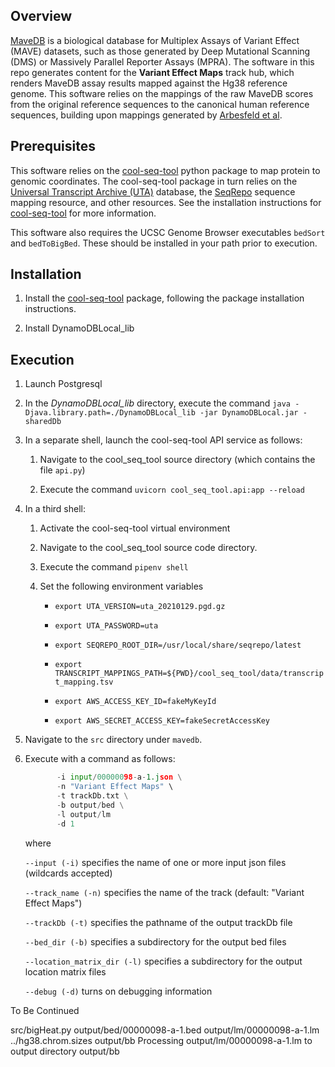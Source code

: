 ## Overview

[MaveDB](https://www.mavedb.org/) is a biological database for Multiplex Assays of Variant Effect (MAVE) datasets, such as those generated by Deep Mutational Scanning (DMS) or Massively Parallel Reporter Assays (MPRA).  The software in this repo generates content for the **Variant Effect Maps** track hub, which renders MaveDB assay results mapped against the Hg38 reference genome.  This software relies on the mappings of the raw MaveDB scores from the original reference sequences to the canonical human reference sequences, building upon mappings generated by [Arbesfeld et al](https://www.biorxiv.org/content/10.1101/2023.06.20.545702v1).

## Prerequisites

This software relies on the [cool-seq-tool](https://pypi.org/project/cool-seq-tool/) python package to map protein to genomic coordinates.  The cool-seq-tool package in turn relies on the [Universal Transcript Archive (UTA)](https://github.com/biocommons/uta) database, the [SeqRepo](https://github.com/biocommons/biocommons.seqrepo) sequence mapping resource, and other resources.  See the installation instructions for [cool-seq-tool](https://pypi.org/project/cool-seq-tool/) for more information.

This software also requires the UCSC Genome Browser executables `bedSort` and `bedToBigBed`.  These should be installed in your path prior to execution.

## Installation 

1. Install the [cool-seq-tool](https://pypi.org/project/cool-seq-tool/) package, following the package installation instructions.
   
2. Install DynamoDBLocal_lib

## Execution

1. Launch Postgresql
   
2. In the *DynamoDBLocal_lib* directory, execute the command `java -Djava.library.path=./DynamoDBLocal_lib -jar DynamoDBLocal.jar -sharedDb`

3. In a separate shell, launch the cool-seq-tool API service as follows:
   
   1. Navigate to the cool_seq_tool source directory (which contains the file `api.py`)
  
   2. Execute the command `uvicorn cool_seq_tool.api:app --reload`
   
5. In a third shell:

    1. Activate the cool-seq-tool virtual environment
 
    2. Navigate to the cool_seq_tool source code directory.  
      
    4. Execute the command `pipenv shell`
      
    5. Set the following environment variables
       
        * `export UTA_VERSION=uta_20210129.pgd.gz`
   
        * `export UTA_PASSWORD=uta`
      
        * `export SEQREPO_ROOT_DIR=/usr/local/share/seqrepo/latest`
      
        * `export TRANSCRIPT_MAPPINGS_PATH=${PWD}/cool_seq_tool/data/transcript_mapping.tsv`
      
        * `export AWS_ACCESS_KEY_ID=fakeMyKeyId`
      
        * `export AWS_SECRET_ACCESS_KEY=fakeSecretAccessKey`
      
  6. Navigate to the `src` directory under `mavedb`. 
    
  8. Execute with a command as follows:

     ```src/mavedb_to_trackhub.py \
            -i input/00000098-a-1.json \
            -n "Variant Effect Maps" \
            -t trackDb.txt \
            -b output/bed \
            -l output/lm
            -d 1
     ```
     
     where
     
        `--input (-i)` specifies the name of one or more input json files (wildcards accepted)
     
        `--track_name (-n)` specifies the name of the track (default: "Variant Effect Maps")
     
        `--trackDb (-t)` specifies the pathname of the output trackDb file
     
        `--bed_dir (-b)` specifies a subdirectory for the output bed files
     
        `--location_matrix_dir (-l)` specifies a subdirectory for the output location matrix files
     
        `--debug (-d)` turns on debugging information


To Be Continued

src/bigHeat.py  output/bed/00000098-a-1.bed output/lm/00000098-a-1.lm ../hg38.chrom.sizes output/bb 
Processing output/lm/00000098-a-1.lm to output directory output/bb


